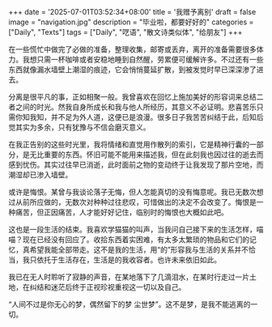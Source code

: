 +++
date = '2025-07-01T03:52:34+08:00'
title = '我赠予离别'
draft = false
image = "navigation.jpg"
description = "毕业啦，都要好好的"
categories = ["Daily", "Texts"]
tags = ["Daily", "呓语", "散文诗类似体", "给朋友"]
+++

<div style="font-family: NSimSun, 'Lato',var(--font-songti), var(--sys-font-family), var(--zh-font-family), sans-serif">

在一些慌忙中做完了必做的准备，整理收集，邮寄或丢弃，离开的准备需要很多体力。我想只需一杯咖啡或者安稳地睡到自然醒，劳累便可缓解许多。不过还有一些东西就像漏水墙壁上潮湿的痕迹，它会悄悄蔓延扩散，到被发觉时早已深深渗了进去。

分离是很平凡的事，正如相聚一般。我曾喜欢在回忆上施加美好的形容词来总结二者之间的时光。然我自身所成长和我与他人所经历，其意义不必证明。悲喜苦乐只需你知我知，并不足为外人道，这便已是浪漫。很多日子我苦苦纠结于此，后知后觉其实为多余，只有犹豫与不信会磨灭意义。

在我正告别的这些时光里，我将情绪和直觉用作散列的索引，它是精神行囊的一部分，是无比重要的东西。怀旧可能不能用来描述我，但在此刻我也因过往的逝去而感到忧伤。其实过往早已消逝，此时面前之物的变动终于让我发现了那片空地，而潮湿却已渗入墙壁。

或许是悔恨。某曾与我谈论落子无悔，但人怎能真切的没有悔意呢。我已无数次想过从前所应做的，无数次对种种过往悲叹，可惜做出的决定不会改变了。悔恨是一种痛苦，但正因痛苦，人才能好好记住，临别时的悔恨也大概如此吧。

这也是一段生活的结束。我喜欢学猫猫的叫声，当我问自己接下来的生活怎样，喵喵？现在已经没有回应了。收拾东西着实困难，有太多太繁琐的物品和它们的记忆，真希望我能全部带走。这不是我的生活，用“的”形容我与生活的关系并不恰当，我只依托于生活存在，生活是的我收容者。也许未来依旧如此。

我已在无人时聆听了寂静的声音，在某地落下了几滴泪水，在某时行走过一片土地，在纠结和迷茫后终于正视珍视重视这一切以及自己。

“人间不过是你无心的梦，偶然留下的梦 尘世梦”。这不是梦，是我不能逃离的一切。

</div>
